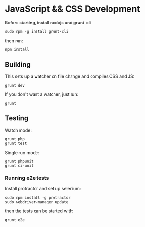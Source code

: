 # JavaScript && CSS Development
Before starting, install nodejs and grunt-cli:

	sudo npm -g install grunt-cli

then run:

	npm install


## Building
This sets up a watcher on file change and compiles CSS and JS:

	grunt dev

If you don't want a watcher, just run:

	grunt

## Testing
Watch mode:

	grunt php
	grunt test

Single run mode:

	grunt phpunit
	grunt ci-unit

### Running e2e tests
Install protractor and set up selenium:

	sudo npm install -g protractor
	sudo webdriver-manager update

then the tests can be started with:

	grunt e2e

